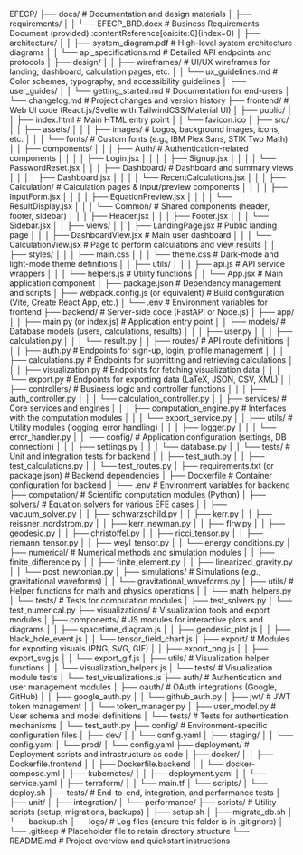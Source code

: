EFECP/
├── docs/                                 	# Documentation and design materials
│   ├── requirements/
│   │   └── EFECP_BRD.docx                	# Business Requirements Document (provided) :contentReference[oaicite:0]{index=0}
│   ├── architecture/
│   │   ├── system_diagram.pdf            	# High-level system architecture diagrams
│   │   └── api_specifications.md         	# Detailed API endpoints and protocols
│   ├── design/
│   │   ├── wireframes/                   	# UI/UX wireframes for landing, dashboard, calculation pages, etc.
│   │   └── ux_guidelines.md              	# Color schemes, typography, and accessibility guidelines
│   ├── user_guides/
│   │   └── getting_started.md            	# Documentation for end-users
│   └── changelog.md                      	# Project changes and version history
├── frontend/                             	# Web UI code (React.js/Svelte with TailwindCSS/Material UI)
│   ├── public/
│   │   ├── index.html                    	# Main HTML entry point
│   │   └── favicon.ico
│   ├── src/
│   │   ├── assets/
│   │   │   ├── images/                   	# Logos, background images, icons, etc.
│   │   │   └── fonts/                    	# Custom fonts (e.g., IBM Plex Sans, STIX Two Math)
│   │   ├── components/
│   │   │   ├── Auth/                     	# Authentication-related components
│   │   │   │   ├── Login.jsx
│   │   │   │   ├── Signup.jsx
│   │   │   │   └── PasswordReset.jsx
│   │   │   ├── Dashboard/                	# Dashboard and summary views
│   │   │   │   ├── Dashboard.jsx
│   │   │   │   └── RecentCalculations.jsx
│   │   │   ├── Calculation/              	# Calculation pages & input/preview components
│   │   │   │   ├── InputForm.jsx
│   │   │   │   ├── EquationPreview.jsx
│   │   │   │   └── ResultDisplay.jsx
│   │   │   └── Common/                   	# Shared components (header, footer, sidebar)
│   │   │       ├── Header.jsx
│   │   │       ├── Footer.jsx
│   │   │       └── Sidebar.jsx
│   │   ├── views/
│   │   │   ├── LandingPage.jsx           	# Public landing page
│   │   │   ├── DashboardView.jsx         	# Main user dashboard
│   │   │   └── CalculationView.jsx       	# Page to perform calculations and view results
│   │   ├── styles/
│   │   │   ├── main.css
│   │   │   └── theme.css                 	# Dark-mode and light-mode theme definitions
│   │   ├── utils/
│   │   │   ├── api.js                    	# API service wrappers
│   │   │   └── helpers.js                	# Utility functions
│   │   └── App.jsx                       	# Main application component
│   ├── package.json                      	# Dependency management and scripts
│   ├── webpack.config.js (or equivalent) 	# Build configuration (Vite, Create React App, etc.)
│   └── .env                              	# Environment variables for frontend
├── backend/                              	# Server-side code (FastAPI or Node.js)
│   ├── app/
│   │   ├── main.py (or index.js)         	# Application entry point
│   │   ├── models/                       	# Database models (users, calculations, results)
│   │   │   ├── user.py
│   │   │   ├── calculation.py
│   │   │   └── result.py
│   │   ├── routes/                       	# API route definitions
│   │   │   ├── auth.py                   	# Endpoints for sign-up, login, profile management
│   │   │   ├── calculations.py           	# Endpoints for submitting and retrieving calculations
│   │   │   ├── visualization.py          	# Endpoints for fetching visualization data
│   │   │   └── export.py                 	# Endpoints for exporting data (LaTeX, JSON, CSV, XML)
│   │   ├── controllers/                  	# Business logic and controller functions
│   │   │   ├── auth_controller.py
│   │   │   └── calculation_controller.py
│   │   ├── services/                     	# Core services and engines
│   │   │   ├── computation_engine.py     	# Interfaces with the computation modules
│   │   │   └── export_service.py
│   │   ├── utils/                        	# Utility modules (logging, error handling)
│   │   │   ├── logger.py
│   │   │   └── error_handler.py
│   │   ├── config/                       	# Application configuration (settings, DB connection)
│   │   │   ├── settings.py
│   │   │   └── database.py
│   │   └── tests/                        	# Unit and integration tests for backend
│   │       ├── test_auth.py
│   │       ├── test_calculations.py
│   │       └── test_routes.py
│   ├── requirements.txt (or package.json) 	# Backend dependencies
│   ├── Dockerfile                        	# Container configuration for backend
│   └── .env                              	# Environment variables for backend
├── computation/                          	# Scientific computation modules (Python)
│   ├── solvers/                          	# Equation solvers for various EFE cases
│   │   ├── vacuum_solver.py
│   │   ├── schwarzschild.py
│   │   ├── kerr.py
│   │   ├── reissner_nordstrom.py
│   │   ├── kerr_newman.py
│   │   ├── flrw.py
│   │   ├── geodesic.py
│   │   ├── christoffel.py
│   │   ├── ricci_tensor.py
│   │   ├── riemann_tensor.py
│   │   ├── weyl_tensor.py
│   │   └── energy_conditions.py
│   ├── numerical/                        	# Numerical methods and simulation modules
│   │   ├── finite_difference.py
│   │   ├── finite_element.py
│   │   ├── linearized_gravity.py
│   │   └── post_newtonian.py
│   ├── simulations/                      	# Simulations (e.g., gravitational waveforms)
│   │   └── gravitational_waveforms.py
│   ├── utils/                            	# Helper functions for math and physics operations
│   │   └── math_helpers.py
│   └── tests/            	                # Tests for computation modules
│       ├── test_solvers.py
│       └── test_numerical.py
├── visualizations/         	            # Visualization tools and export modules
│   ├── components/             	        # JS modules for interactive plots and diagrams
│   │   ├── spacetime_diagram.js
│   │   ├── geodesic_plot.js
│   │   ├── black_hole_event.js
│   │   └── tensor_field_chart.js
│   ├── export/                     	    # Modules for exporting visuals (PNG, SVG, GIF)
│   │   ├── export_png.js
│   │   ├── export_svg.js
│   │   └── export_gif.js
│   ├── utils/                          	# Visualization helper functions
│   │   └── visualization_helpers.js
│   └── tests/                            	# Visualization module tests
│       └── test_visualizations.js
├── auth/                                 	# Authentication and user management modules
│   ├── oauth/                            	# OAuth integrations (Google, GitHub)
│   │   ├── google_auth.py
│   │   └── github_auth.py
│   ├── jwt/                              	# JWT token management
│   │   └── token_manager.py
│   ├── user_model.py                     	# User schema and model definitions
│   └── tests/                            	# Tests for authentication mechanisms
│       └── test_auth.py
├── config/                               	# Environment-specific configuration files
│   ├── dev/
│   │   └── config.yaml
│   ├── staging/
│   │   └── config.yaml
│   └── prod/
│       └── config.yaml
├── deployment/                          	# Deployment scripts and infrastructure as code
│   ├── docker/
│   │   ├── Dockerfile.frontend
│   │   ├── Dockerfile.backend
│   │   └── docker-compose.yml
│   ├── kubernetes/
│   │   ├── deployment.yaml
│   │   └── service.yaml
│   ├── terraform/
│   │   └── main.tf
│   └── scripts/
│       └── deploy.sh
├── tests/                                	# End-to-end, integration, and performance tests
│   ├── unit/
│   ├── integration/
│   └── performance/
├── scripts/                              	# Utility scripts (setup, migrations, backups)
│   ├── setup.sh
│   ├── migrate_db.sh
│   └── backup.sh
├── logs/                                 	# Log files (ensure this folder is in .gitignore)
│   └── .gitkeep                      	  	# Placeholder file to retain directory structure
└── README.md                             	# Project overview and quickstart instructions
